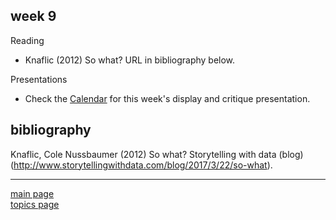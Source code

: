 
week 9
------

Reading

-   Knaflic (2012) So what? URL in bibliography below.

Presentations

-   Check the [Calendar](admin-02_calendar.pdf) for this week's display and critique presentation.

bibliography
------------

Knaflic, Cole Nussbaumer (2012) So what? Storytelling with data (blog) (<http://www.storytellingwithdata.com/blog/2017/3/22/so-what>).

------------------------------------------------------------------------

[main page](../README.md)<br> [topics page](README-by-topic.md)
